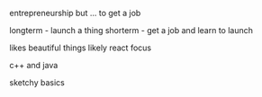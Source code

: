 entrepreneurship but ...
to get a job

longterm - launch a thing
shorterm - get a job and learn to launch

likes beautiful things
likely react focus

c++ and java

sketchy basics